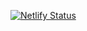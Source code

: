 [![Netlify Status](https://api.netlify.com/api/v1/badges/c51a2468-3798-4924-aabb-8a97ce25ed20/deploy-status)](https://app.netlify.com/sites/project-pantry/deploys)

